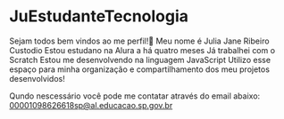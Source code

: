 # JuEstudanteTecnologia
Sejam todos bem vindos ao me perfil!💌
Meu nome é Julia Jane Ribeiro Custodio
Estou estudano na Alura a há quatro meses 
Já trabalhei com o  Scratch
Estou me desenvolvendo na linguagem JavaScript
Utilizo esse espaço para minha organização e compartilhamento dos meu projetos desenvolvidos!

Qundo nescessário você pode me contatar através do email abaixo:
00001098626618sp@al.educacao.sp.gov.br 
